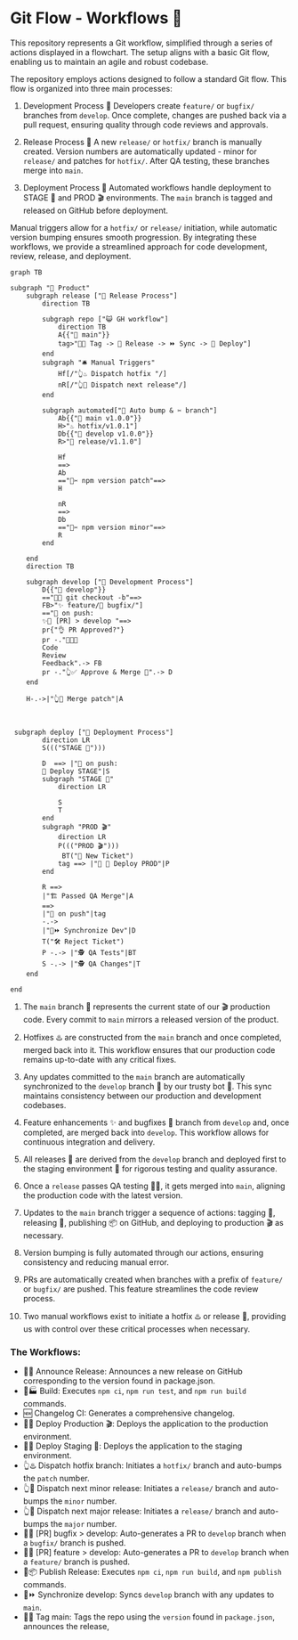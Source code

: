 # Git Flow - Workflows 🌊

This repository represents a Git workflow, simplified through a series of actions displayed in a flowchart. The setup aligns with a basic Git flow, enabling us to maintain an agile and robust codebase.

The repository employs actions designed to follow a standard Git flow. This flow is organized into three main processes: 

1. Development Process 🚧
   Developers create `feature/` or `bugfix/` branches from `develop`. Once complete, changes are pushed back via a pull request, ensuring quality through code reviews and approvals.

2. Release Process 📢
   A new `release/` or `hotfix/` branch is manually created. Version numbers are automatically updated - minor for `release/` and patches for `hotfix/`. After QA testing, these branches merge into `main`.

3. Deployment Process 🚀
   Automated workflows handle deployment to STAGE 🧪 and PROD 🎬 environments. The `main` branch is tagged and released on GitHub before deployment.

Manual triggers allow for a `hotfix/` or `release/` initiation, while automatic version bumping ensures smooth progression. By integrating these workflows, we provide a streamlined approach for code development, review, release, and deployment.


```mermaid
graph TB 

subgraph "🎁 Product"
    subgraph release ["📢 Release Process"]
        direction TB

        subgraph repo ["😺 GH workflow"]
            direction TB
            A{{"🌳 main"}}
            tag>"🤖🔖 Tag -> 📣 Release -> ⏩ Sync -> 🚀 Deploy"]
        end
        subgraph "🛎️ Manual Triggers"
            Hf[/"👆♨️ Dispatch hotfix "/]
            nR[/"👆🔖 Dispatch next release"/]
        end
           
        subgraph automated["🤖 Auto bump & ✂️ branch"]
            Ab{{"🌳 main v1.0.0"}}
            H>"♨️ hotfix/v1.0.1"] 
            Db{{"🌿 develop v1.0.0"}} 
            R>"🔖 release/v1.1.0"]    

            Hf 
            ==>
            Ab
            =="🤖✂️ npm version patch"==>
            H

            nR 
            ==>
            Db
            =="🤖✂️ npm version minor"==>
            R
        end

    end
    direction TB
     
    subgraph develop ["🚧 Development Process"]
        D{{"🌿 develop"}} 
        =="👨‍💻 git checkout -b"==>
        FB>"✨ feature/🐛 bugfix/"]
        =="🤖 on push:
        ✨🐛 [PR] > develop "==>
        pr{"👌 PR Approved?"}
        pr -."👨‍💻🔧 
        Code 
        Review 
        Feedback".-> FB
        pr -."👆✅ Approve & Merge 🔀".-> D
    end

    H-.->|"👆🔀 Merge patch"|A
   
    
	
 subgraph deploy ["🚀 Deployment Process"]
        direction LR
        S((("STAGE 🧪")))

        D  ==> |"🤖 on push:
        🚀 Deploy STAGE"|S
        subgraph "STAGE 🧪"
            direction LR
            
            S
            T
        end
        subgraph "PROD 🎬"
            direction LR
            P((("PROD 🎬"))) 
             BT("🐛 New Ticket")
            tag ==> |"🤖 🚀 Deploy PROD"|P
        end
 
        R ==>
        |"🏗️ Passed QA Merge"|A
        ==>
        |"🤖 on push"|tag
        -.->
        |"🤖⏩ Synchronize Dev"|D 
        T("🛠️ Reject Ticket") 
        P -.-> |"🕵️ QA Tests"|BT
        S -.-> |"🕵️ QA Changes"|T 
    end

end
```

1. The `main` branch 🌳 represents the current state of our 🎬 production code. Every commit to `main` mirrors a released version of the product.

2. Hotfixes ♨️ are constructed from the `main` branch and once completed, merged back into it. This workflow ensures that our production code remains up-to-date with any critical fixes.

3. Any updates committed to the `main` branch are automatically synchronized to the `develop` branch 🌿 by our trusty bot 🤖. This sync maintains consistency between our production and development codebases.

4. Feature enhancements ✨ and bugfixes 🐛 branch from `develop` and, once completed, are merged back into `develop`. This workflow allows for continuous integration and delivery.

5. All releases 🔖 are derived from the `develop` branch and deployed first to the staging environment 🧪 for rigorous testing and quality assurance.

6. Once a `release` passes QA testing 🧑‍🔧, it gets merged into `main`, aligning the production code with the latest version.

7. Updates to the `main` branch trigger a sequence of actions: tagging 🔖, releasing 📣, publishing 📦 on GitHub, and deploying to production 🎬 as necessary. 

8. Version bumping is fully automated through our actions, ensuring consistency and reducing manual error.

9. PRs are automatically created when branches with a prefix of `feature/` or `bugfix/` are pushed. This feature streamlines the code review process.

10. Two manual workflows exist to initiate a hotfix ♨️ or release 🔖, providing us with control over these critical processes when necessary.

### The Workflows:

- 🤖📣 Announce Release: Announces a new release on GitHub corresponding to the version found in package.json.
- 🤖🏭 Build: Executes `npm ci`, `npm run test`, and `npm run build` commands.
- 🆕 Changelog CI: Generates a comprehensive changelog.
- 🤖🚀 Deploy Production 🎬: Deploys the application to the production environment.
- 🤖🚀 Deploy Staging 🧪: Deploys the application to the staging environment.
- 👆♨️ Dispatch hotfix branch: Initiates a `hotfix/` branch and auto-bumps the `patch` number.
- 👆🔖 Dispatch next minor release: Initiates a `release/` branch and auto-bumps the `minor` number.
- 👆🔖 Dispatch next major release: Initiates a `release/` branch and auto-bumps the `major` number.
- 🤖🐛 [PR] bugfix > develop: Auto-generates a PR to `develop` branch when a `bugfix/` branch is pushed.
- 🤖✨ [PR] feature > develop: Auto-generates a PR to `develop` branch when a `feature/` branch is pushed.
- 🤖📦 Publish Release: Executes `npm ci`, `npm run build`, and `npm publish` commands.
- 🤖⏩ Synchronize develop: Syncs `develop` branch with any updates to `main`.
- 🤖🔖 Tag main: Tags the repo using the `version` found in `package.json`, announces the release,

